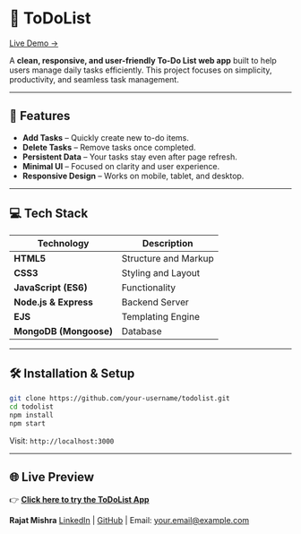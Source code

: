 # 📝 ToDoList

[Live Demo →](https://todolist2-zij0.onrender.com/)

A **clean, responsive, and user-friendly To-Do List web app** built to help users manage daily tasks efficiently.
This project focuses on simplicity, productivity, and seamless task management.

---

## 🚀 Features

* **Add Tasks** – Quickly create new to-do items.
* **Delete Tasks** – Remove tasks once completed.
* **Persistent Data** – Your tasks stay even after page refresh.
* **Minimal UI** – Focused on clarity and user experience.
* **Responsive Design** – Works on mobile, tablet, and desktop.

---

## 💻 Tech Stack

| Technology             | Description          |
| ---------------------- | -------------------- |
| **HTML5**              | Structure and Markup |
| **CSS3**               | Styling and Layout   |
| **JavaScript (ES6)**   | Functionality        |
| **Node.js & Express**  | Backend Server       |
| **EJS**                | Templating Engine    |
| **MongoDB (Mongoose)** | Database             |

---

## 🛠️ Installation & Setup

```bash
git clone https://github.com/your-username/todolist.git
cd todolist
npm install
npm start
```

Visit: `http://localhost:3000`

---


## 🌐 Live Preview

👉 **[Click here to try the ToDoList App](https://todolist2-zij0.onrender.com/)**


**Rajat Mishra**
[LinkedIn](https://www.linkedin.com/in/yourprofile) | [GitHub](https://github.com/yourusername) | Email: [your.email@example.com](mailto:your.email@example.com)
